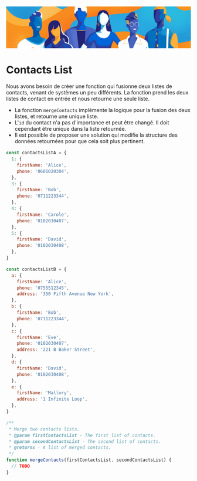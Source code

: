 <p align="center">
  <img src="https://raw.githubusercontent.com/mkspcd/itw-contacts-list/master/images/banner.png" alt="Contacts banner" />
</p>

# Contacts List

Nous avons besoin de créer une fonction qui fusionne deux listes de contacts, venant de systèmes un peu différents. La fonction prend les deux listes de contact en entrée et nous retourne une seule liste.

- La fonction `mergeContacts` implémente la logique pour la fusion des deux listes, et retourne une unique liste.
- L'`id` du contact n'a pas d'importance et peut être changé. Il doit cependant être unique dans la liste retournée.
- Il est possible de proposer une solution qui modifie la structure des données retournées pour que cela soit plus pertinent.

```javascript
const contactsListA = {
  1: {
    firstName: 'Alice',
    phone: '0601020304',
  },
  3: {
    firstName: 'Bob',
    phone: '0711223344',
  },
  4: {
    firstName: 'Carole',
    phone: '0102030407',
  },
  5: {
    firstName: 'David',
    phone: '0102030408',
  },
}
```

```javascript
const contactsListB = {
  a: {
    firstName: 'Alice',
    phone: '0755512345',
    address: '350 Fifth Avenue New York',
  },
  b: {
    firstName: 'Bob',
    phone: '0711223344',
  },
  c: {
    firstName: 'Eve',
    phone: '0102030407',
    address: '221 B Baker Street',
  },
  d: {
    firstName: 'David',
    phone: '0102030408',
  },
  e: {
    firstName: 'Mallory',
    address: '1 Infinite Loop',
  },
}
```

```javascript
/**
 * Merge two contacts lists.
 * @param firstContactsList - The first list of contacts.
 * @param secondContactsList - The second list of contacts.
 * @returns - A list of merged contacts.
 */
function mergeContacts(firstContactsList, secondContactsList) {
  // TODO
}
```
